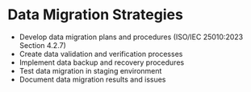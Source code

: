 # Data Migration Strategies
- Develop data migration plans and procedures (ISO/IEC 25010:2023 Section 4.2.7)
- Create data validation and verification processes
- Implement data backup and recovery procedures
- Test data migration in staging environment
- Document data migration results and issues